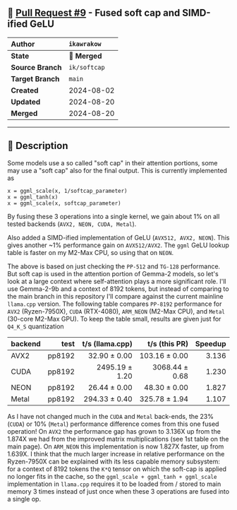 ## 🔀 [Pull Request #9](https://github.com/ikawrakow/ik_llama.cpp/pull/9) - Fused soft cap and SIMD-ified GeLU 

| **Author** | `ikawrakow` |
| :--- | :--- |
| **State** | 🔀 **Merged** |
| **Source Branch** | `ik/softcap` |
| **Target Branch** | `main` |
| **Created** | 2024-08-02 |
| **Updated** | 2024-08-20 |
| **Merged** | 2024-08-20 |

---

## 📄 Description

Some models use a so called "soft cap" in their attention portions, some may use a "soft cap" also for the final output. This is currently implemented as
```
x = ggml_scale(x, 1/softcap_parameter)
x = ggml_tanh(x)
x = ggml_scale(x, softcap_parameter)
```
By fusing these 3 operations into a single kernel, we gain about 1% on all tested backends (`AVX2, NEON, CUDA, Metal`).

Also added a SIMD-ified implementation of GeLU (`AVX512, AVX2, NEON`). This gives another ~1% performance gain on `AVX512/AVX2`. The `ggml` GeLU lookup table is faster on my M2-Max CPU, so using that on `NEON`.

The above is based on just checking the `PP-512` and `TG-128` performance. But soft cap is used in the attention portion of Gemma-2 models, so let's look at a large context where self-attention plays a more significant role. I'll use Gemma-2-9b and a context of 8192 tokens, but instead of comparing to the main branch in this repository I'll compare against the current mainline `llama.cpp` version. The following table compares `PP-8192` performance for `AVX2` (Ryzen-7950X), `CUDA` (RTX-4080), `ARM_NEON` (M2-Max CPU), and `Metal` (30-core M2-Max GPU). To keep the table small, results are given just for `Q4_K_S` quantization

| backend    |          test | t/s (llama.cpp)  |  t/s (this PR) |  Speedup |
| ---------- | ------------: | ---------------: | -------------: | -------: |
| AVX2       |        pp8192 |     32.90 ± 0.00 | 103.16 ± 0.00  | 3.136    |
| CUDA       |        pp8192 |   2495.19 ± 1.20 | 3068.44 ± 0.68 | 1.230    |
| NEON       |        pp8192 |     26.44 ± 0.00 |  48.30 ± 0.00  | 1.827    |
| Metal      |        pp8192 |    294.33 ± 0.40 | 325.78 ± 1.94  | 1.107    |

As I have not changed much in the `CUDA` and `Metal` back-ends, the 23% (`CUDA`) or 10% (`Metal`) performance difference comes from this one fused operation! On `AVX2` the performance gap has grown to 3.136X up from the 1.874X we had from the improved matrix multiplications (see 1st table on the main page). On `ARM_NEON` this implementation is now 1.827X faster, up from 1.639X. I think that the much larger increase in relative performance on the Ryzen-7950X can be explained with its less capable memory subsystem: for a context of 8192 tokens the `K*Q` tensor on which the soft-cap is applied no longer fits in the cache, so the `ggml_scale + ggml_tanh + ggml_scale` implementation in `llama.cpp` requires it to be loaded from / stored to main memory 3 times instead of just once when these 3 operations are fused into a single op.